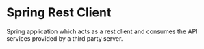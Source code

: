 # Spring Rest Client

Spring application which acts as a rest client and consumes the API services provided by a third party server.
